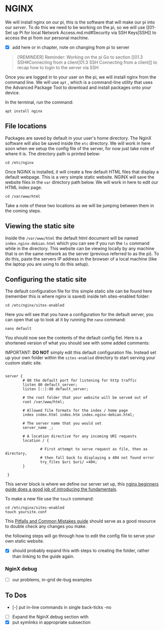 # NGINX

We will install nginx on our pi, this is the software that will make our pi into our *server*. To do this we need to be working on the pi, so we will use [[01-Set up Pi for local Network Access.md.md#Security via SSH Keys|SSH]] to access the pi from our personal machine.

- [x] add here or in chapter, note on changing from pi to server 

> [!REMINDER] Reminder: Working on the pi
> Go to section [[01.3 SSH#Connecting from a client|01.3 SSH Connecting from a client]] to recap how to login to the server via SSH

Once you are logged in to your user on the pi, we will install nginx from the command line. We will use `apt` , which is a command-line utility that uses the Advanced Package Tool to download and install packages onto your device. 

In the terminal, run the command:
``` shell
apt install nginx
```

## File locations

Packages are saved by default in your user's home directory. The NginX software will also be saved inside the `etc` directory. We will work in here soon when we setup the config file of the server, for now just take note of where it is. The directory path is printed below:

```shell
cd /etc/nginx
```

Once NGINX is installed, it will create a few default HTML files that display a default webpage. This is a very simple static website. NGINX will save the website files in the `var` directory path below. We will work in here to edit our HTML index page.

```shell
cd /var/www/html 
```

Take a note of these two locations as we will be jumping between them in the coming steps.
## Viewing the static site

Inside the `/var/www/html` the default html document will be named `index.nginx-debian.html` which you can see if you run the `ls` command while in the directory.
This website can be viewing locally by any machine that is on the same network as the server (previous referred to as the pi). To do this, paste the servers IP address in the browser of a local machine (like the laptop you are using to do this setup).
## Configuring the static site

The default configuration file for this simple static site can be found here (remember this is where nginx is saved) inside teh sites-enabled folder:

```shell
cd /etc/nginx/sites-enabled
```

Here you will see that you have a configuration for the default server, you can open that up to look at it by running the `nano` command:

```
nano default
```

You should now see the contents of the default config fiel. Here is a shortened version of what you should see with some added comments:

IMPORTANT: __DO NOT__ simply edit this default configuration file. Instead set up your own folder within the `sites-enabled` directory to start serving your custom static site. 

```nginx

server {
		# 80 the default port for listening for http traffic
        listen 80 default_server;
        listen [::]:80 default_server;

        # the root folder that your website will be served out of
        root /var/www/html;

		# Allowed file formats for the index / home page
        index index.html index.htm index.nginx-debian.html;

		# The server name that you would set
        server_name _;

		# A location directive for any incoming URI requests
        location / {

                # First attempt to serve request as file, then as directory,
                # then fall back to displaying a 404 not found error
                try_files $uri $uri/ =404;
        }
        
 }
```

This server block is where we define our server set up, this [nginx beginners guide does a good job of introducing the fundamentals](https://nginx.org/en/docs/beginners_guide.html). 



To make a new file use the `touch` command:

```shell
cd /etc/nginx/sites-enabled
touch yoursite.conf
```

This [Pitfalls and Common Mistakes guide](https://www.nginx.com/resources/wiki/start/topics/tutorials/config_pitfalls/) should serve as a good resource to double check any changes you make. 

the following steps will go through how to edit the config file to serve your own static website.

- [x] should probably expand this with steps to creating the folder, rather than linking to the guide again.
### NginX debug
- [ ]  our problems, in-grid de-bug examples

## To Dos
- [-] put in-line commands in single back-ticks -no
- [ ] Expand the NginX debug section with
- [x] put symlinks in appropriate subsection